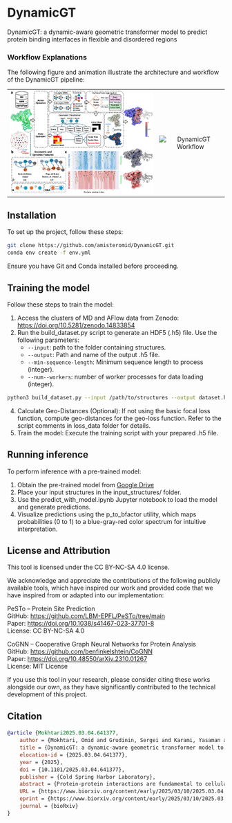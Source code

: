 # DynamicGT
DynamicGT: a dynamic-aware geometric transformer model to predict protein binding interfaces in flexible and disordered regions
### Workflow Explanations
The following figure and animation illustrate the architecture and workflow of the DynamicGT pipeline:

<table align="center"> <tr> <td align="center"> <img src="Arch.png" alt="DynamicGT Architecture" width="400"/> </td> <td align="center"> <img src="states.gif" alt="DynamicGT Workflow" width="400"/> </td> </tr> </table>

## **Installation**
To set up the project, follow these steps:

```bash
git clone https://github.com/amisteromid/DynamicGT.git
conda env create -f env.yml
```
Ensure you have Git and Conda installed before proceeding.
## **Training the model**
Follow these steps to train the model:
1. Access the clusters of MD and AFlow data from Zenodo:
https://doi.org/10.5281/zenodo.14833854
2. Run the build_dataset.py script to generate an HDF5 (.h5) file. Use the following parameters:
   - ``--input``: path to the folder containing structures.
   - ``--output``: Path and name of the output .h5 file.
   - ``--min-sequence-length``:  Minimum sequence length to process (integer).
   - ``--num--workers``:  number of worker processes for data loading (integer).
```bash
python3 build_dataset.py --input /path/to/structures --output dataset.h5 --min-sequence-length 10 --num-workers 4
```
4. Calculate Geo-Distances (Optional):
If not using the basic focal loss function, compute geo-distances for the geo-loss function. Refer to the script comments in loss_data folder for details.
5. Train the model:
Execute the training script with your prepared .h5 file.

## **Running inference**
To perform inference with a pre-trained model:
1. Obtain the pre-trained model from [Google Drive](https://drive.google.com/file/d/1puehNHhu6JSjH-ZZetdNaVo6ftU-Oj1x/view?usp=sharing)
2. Place your input structures in the input_structures/ folder.
3. Use the predict_with_model.ipynb Jupyter notebook to load the model and generate predictions.
4. Visualize predictions using the p_to_bfactor utility, which maps probabilities (0 to 1) to a blue-gray-red color spectrum for intuitive interpretation.

## **License and Attribution**
This tool is licensed under the CC BY-NC-SA 4.0 license.

We acknowledge and appreciate the contributions of the following publicly available tools, which have inspired our work and provided code that we have inspired from or adapted into our implementation:

PeSTo – Protein Site Prediction<br>
GitHub: https://github.com/LBM-EPFL/PeSTo/tree/main<br>
Paper: https://doi.org/10.1038/s41467-023-37701-8<br>
License: CC BY-NC-SA 4.0<br>

CoGNN – Cooperative Graph Neural Networks for Protein Analysis<br>
GitHub: https://github.com/benfinkelshtein/CoGNN<br>
Paper: https://doi.org/10.48550/arXiv.2310.01267<br>
License: MIT License<br>

If you use this tool in your research, please consider citing these works alongside our own, as they have significantly contributed to the technical development of this project.


## **Citation**
```bibtex
@article {Mokhtari2025.03.04.641377,
	author = {Mokhtari, Omid and Grudinin, Sergei and Karami, Yasaman and Khakzad, Hamed},
	title = {DynamicGT: a dynamic-aware geometric transformer model to predict protein binding interfaces in flexible and disordered regions},
	elocation-id = {2025.03.04.641377},
	year = {2025},
	doi = {10.1101/2025.03.04.641377},
	publisher = {Cold Spring Harbor Laboratory},
	abstract = {Protein-protein interactions are fundamental to cellular processes, yet existing deep learning approaches for binding site prediction often rely on static structures, limiting their performance when disordered or flexible regions are involved. To address this, we introduce a novel dynamic-aware method for predicting protein-protein binding sites by integrating conformational dynamics into a cooperative graph neural network (Co-GNN) architecture with a geometric transformer (GT). Our approach uniquely encodes dynamic features at both the node (atom) and edge (interaction) levels, and consider both bound and unbound states to enhance model generalization. The dynamic regulation of message passing between core and surface residues optimizes the identification of critical interactions for efficient information transfer. We trained our model on an extensive overall 1-ms molecular dynamics simulations dataset across multiple benchmarks as the gold standard and further extended it by adding generated conformations by AlphaFlow. Comprehensive evaluation on diverse independent datasets containing disordered, transient, and unbound structures showed that incorporating dynamic features in cooperative architecture significantly boosts prediction accuracy when flexibility matters, and requires substantially less amount of data than leading static models.Competing Interest StatementThe authors have declared no competing interest.},
	URL = {https://www.biorxiv.org/content/early/2025/03/10/2025.03.04.641377},
	eprint = {https://www.biorxiv.org/content/early/2025/03/10/2025.03.04.641377.full.pdf},
	journal = {bioRxiv}
}
```
